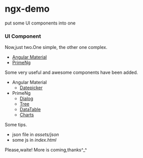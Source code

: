 # ngx-demo
put some UI components into one

### UI Component

Now,just two.One simple, the other one complex.

- [Angular Material](https://material.angular.io/)
- [PrimeNg](https://www.primefaces.org/)

Some very useful and awesome components have been added.

- Angular Material
  - [Datepicker](https://material.angular.io/components/datepicker/overview)
- PrimeNg
  - [Dialog](https://www.primefaces.org/primeng/#/dialog)
  - [Tree](https://www.primefaces.org/primeng/#/tree)
  - [DataTable](https://www.primefaces.org/primeng/#/datatable)
  - [Charts](https://www.primefaces.org/primeng/#/chart)

Some tips.

- json file in *assets/json*
- some js in *index.html*

Please,waite! More is coming,thanks^_^